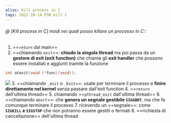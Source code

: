 ```yaml
---
alias: Kill process in C
tags: 2022-10-14 PSR kill C
---
```


###### @ [Kill process in C] modi nei quali posso killare un processo in C::
1. ==`return` dal main==
2. ==chiamando `exit`==: **chiudo la singola thread** ma poi passa da un **gestore di exit (exit function)** che chiama gli **exit handler** che possono essere installati e aggiunti tramite la funzione
```c
int atexit(void (*func)(void));
```
![](Uni/PSR/img/exit.png)
3. ==chiamando `_exit` o `_Exit`==: usate per terminare il processo e **finire direttamente nel kernel** senza passare dall'exit function
4. ==`return` dell'ultima thread==
5. chiamando ==`pthread_exit` dall'ultima thread==
6. ==chiamando `abort`==: che **genera un segnale gestibile `SIGABRT`**, ma che fa comunque terminare il processo
7. ricevendo un ==segnale==: come **`SIGKILL` e `SIGSTOP`** che non potranno essere gestiti o fermati
8. ==richiesta di cancellazione== dell'ultima thread
<!--ID: 1672220830737-->
